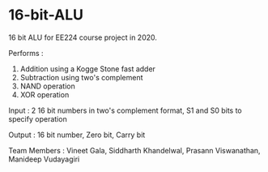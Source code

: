 # 16-bit-ALU
16 bit ALU for EE224 course project in 2020.

Performs :
  1. Addition using a Kogge Stone fast adder
  2. Subtraction using two's complement
  3. NAND operation
  4. XOR operation
  
Input : 2 16 bit numbers in two's complement format, S1 and S0 bits to specify operation

Output : 16 bit number, Zero bit, Carry bit

Team Members : 
Vineet Gala,
Siddharth Khandelwal,
Prasann Viswanathan,
Manideep Vudayagiri
